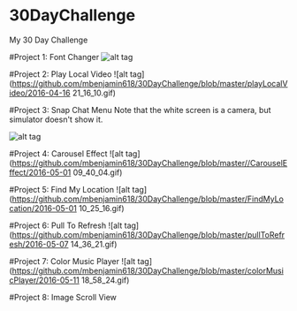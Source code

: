 # 30DayChallenge
My 30 Day Challenge

#Project 1: Font Changer
![alt tag](https://github.com/mbenjamin618/30DayChallenge/blob/master/fontChanger/fontChanger.gif)

#Project 2: Play Local Video
![alt tag](https://github.com/mbenjamin618/30DayChallenge/blob/master/playLocalVideo/2016-04-16 21_16_10.gif)

#Project 3: Snap Chat Menu
Note that the white screen is a camera, but simulator doesn't show it. 

![alt tag](https://github.com/mbenjamin618/30DayChallenge/blob/master/snapChatMenu/snapChatMenu.gif)

#Project 4: Carousel Effect
![alt tag](https://github.com/mbenjamin618/30DayChallenge/blob/master//CarouselEffect/2016-05-01 09_40_04.gif)

#Project 5: Find My Location
![alt tag](https://github.com/mbenjamin618/30DayChallenge/blob/master/FindMyLocation/2016-05-01 10_25_16.gif)

#Project 6: Pull To Refresh
![alt tag](https://github.com/mbenjamin618/30DayChallenge/blob/master/pullToRefresh/2016-05-07 14_36_21.gif)

#Project 7: Color Music Player
![alt tag](https://github.com/mbenjamin618/30DayChallenge/blob/master/colorMusicPlayer/2016-05-11 18_58_24.gif)

#Project 8: Image Scroll View

